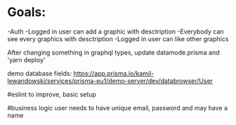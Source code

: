 # Goals: 
-Auth
-Logged in user can add a graphic with desctription
-Everybody can see every graphics with desctription
-Logged in user can like other graphics


After changing something in graphql types, update datamode.prisma and 'yarn deploy'

demo database fields: https://app.prisma.io/kamil-lewandowski/services/prisma-eu1/demo-server/dev/databrowser/User

#eslint 
to improve, basic setup

#business logic
user needs to have unique email, password and may have a name 